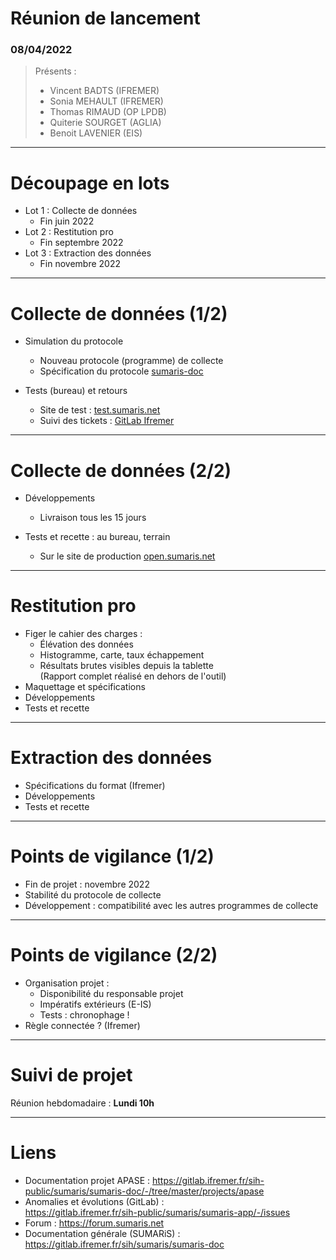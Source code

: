 # Réunion de lancement
### 08/04/2022

> Présents :
> 
> - Vincent BADTS (IFREMER)
> - Sonia MEHAULT (IFREMER)
> - Thomas RIMAUD (OP LPDB)
> - Quiterie SOURGET (AGLIA)
> - Benoit LAVENIER (EIS)

---
# Découpage en lots

- Lot 1 : Collecte de données
  * Fin juin 2022
- Lot 2 : Restitution pro
  * Fin septembre 2022
- Lot 3 : Extraction des données
  * Fin novembre 2022

---

# Collecte de données (1/2)

- Simulation du protocole
  * Nouveau protocole (programme) de collecte
  * Spécification du protocole [sumaris-doc](https://gitlab.ifremer.fr/sih-public/sumaris/sumaris-doc)

- Tests (bureau) et retours
  * Site de test : [test.sumaris.net](https://test.sumaris.net)
  * Suivi des tickets : [GitLab Ifremer](https://gitlab.ifremer.fr/sih-public/sumaris/sumaris-app/-/issues)

---

# Collecte de données (2/2)

- Développements
  * Livraison tous les 15 jours

- Tests et recette : au bureau, terrain
  * Sur le site de production [open.sumaris.net](https://open.sumaris.net)

---

# Restitution pro

- Figer le cahier des charges :
  * Élévation des données
  * Histogramme, carte, taux échappement
  * Résultats brutes visibles depuis la tablette<br/>
    (Rapport complet réalisé en dehors de l'outil)
- Maquettage et spécifications
- Développements
- Tests et recette

---

# Extraction des données

- Spécifications du format (Ifremer)
- Développements
- Tests et recette

---

# Points de vigilance (1/2)

- Fin de projet : novembre 2022
- Stabilité du protocole de collecte
- Développement : compatibilité avec les autres programmes de collecte

---

# Points de vigilance (2/2)

- Organisation projet :
  * Disponibilité du responsable projet
  * Impératifs extérieurs (E-IS)
  * Tests : chronophage !
- Règle connectée ? (Ifremer)

---

# Suivi de projet

Réunion hebdomadaire : <b>Lundi 10h</b>

---

# Liens

- Documentation projet APASE : https://gitlab.ifremer.fr/sih-public/sumaris/sumaris-doc/-/tree/master/projects/apase
- Anomalies et évolutions (GitLab) :<br/>
https://gitlab.ifremer.fr/sih-public/sumaris/sumaris-app/-/issues
- Forum : https://forum.sumaris.net
- Documentation générale (SUMARiS) : https://gitlab.ifremer.fr/sih/sumaris/sumaris-doc
